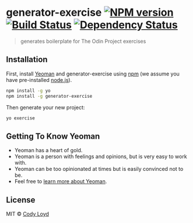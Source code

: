 # generator-exercise [![NPM version][npm-image]][npm-url] [![Build Status][travis-image]][travis-url] [![Dependency Status][daviddm-image]][daviddm-url]

> generates boilerplate for The Odin Project exercises

## Installation

First, install [Yeoman](http://yeoman.io) and generator-exercise using
[npm](https://www.npmjs.com/) (we assume you have pre-installed
[node.js](https://nodejs.org/)).

```bash
npm install -g yo
npm install -g generator-exercise
```

Then generate your new project:

```bash
yo exercise
```

## Getting To Know Yeoman

- Yeoman has a heart of gold.
- Yeoman is a person with feelings and opinions, but is very easy to work with.
- Yeoman can be too opinionated at times but is easily convinced not to be.
- Feel free to [learn more about Yeoman](http://yeoman.io/).

## License

MIT © [Cody Loyd](codyloyd.com)

[npm-image]: https://badge.fury.io/js/generator-exercise.svg
[npm-url]: https://npmjs.org/package/generator-exercise
[travis-image]:
	https://travis-ci.org/codyloyd/generator-exercise.svg?branch=master
[travis-url]: https://travis-ci.org/codyloyd/generator-exercise
[daviddm-image]:
	https://david-dm.org/codyloyd/generator-exercise.svg?theme=shields.io
[daviddm-url]: https://david-dm.org/codyloyd/generator-exercise
